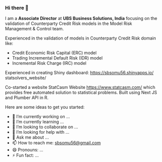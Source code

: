 ### Hi there 👋

I am a **Associate Director** at **UBS Business Solutions, India** focusing on the validation of Counterparty Credit Risk models in the Model Risk Management & Control team.

Experienced in the validation of models in Counterparty Credit Risk domain like:
- Credit Economic Risk Capital (ERC) model
- Trading Incremental Default Risk (IDR) model
- Incremental Risk Charge (IRC) model

Experienced in creating Shiny dashboard: https://sbsomu56.shinyapps.io/
statsolvers_website/

Co-started a website StatCasm Website https://www.statcasm.com/ which provides free automated solution to statistical problems. Built using Next JS and Plumber API in R.

Here are some ideas to get you started:

- 🔭 I’m currently working on ...
- 🌱 I’m currently learning ...
- 👯 I’m looking to collaborate on ...
- 🤔 I’m looking for help with ...
- 💬 Ask me about ...
- 📫 How to reach me: sbsomu56@gmail.com
- 😄 Pronouns: ...
- ⚡ Fun fact: ...
